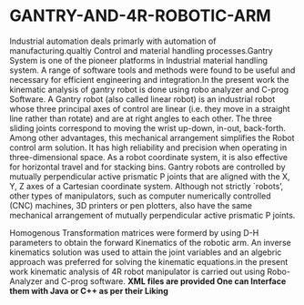 # GANTRY-AND-4R-ROBOTIC-ARM
Industrial automation deals primarly with automation of manufacturing.qualtiy Control and material handling processes.Gantry System is one of the pioneer platforms in Industrial material handling system.
A range of software tools and methods were found to be useful and necessary for efficient engineering and integration.In the present work the kinematic analysis of gantry robot is done using robo analyzer and C-prog Software.
A Gantry  robot (also called linear robot) is an industrial robot whose three principal axes of control are linear (i.e. they move in a straight line rather than rotate) and are at right angles to each other. The three sliding joints correspond to moving the wrist up-down, in-out, back-forth. Among other advantages, this mechanical arrangement simplifies the Robot control arm solution. It has high reliability and precision when operating in three-dimensional space. As a robot coordinate system, it is also effective for horizontal travel and for stacking bins. Gantry robots are controlled by mutually perpendicular active prismatic P joints that are aligned with the X, Y, Z axes of a Cartesian coordinate system. Although not strictly `robots’, other types of manipulators, such as computer numerically controlled (CNC) machines, 3D printers or pen plotters, also have the same  mechanical arrangement of mutually perpendicular active prismatic P joints.

Homogenous Transformation matrices were formerd by using D-H parameters to obtain the forward Kinematics of the robotic arm. An inverse kinematics solution was used to attain the joint variables and an algebric approach was preferred for solving the kinematic equations.in the present work kinematic analysis of 4R robot manipulator is carried out using Robo-Analyzer and C-prog software.
<b>XML files are provided One can Interface them with Java or C++ as per their Liking<b/>
